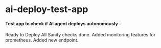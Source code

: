 # ai-deploy-test-app

#### Test app to check if AI agent deploys autonomously -

Ready to Deploy
All Sanity checks done.
Added monitoring features for prometheus.
Added new endpoint.
